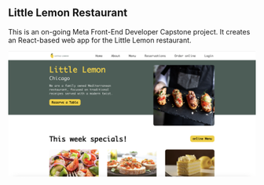 ## Little Lemon Restaurant

This is an on-going Meta Front-End Developer Capstone project. It creates an React-based web app for the Little Lemon restaurant.

<img width="1322" alt="Screenshot of the website" src="https://github.com/LixinDu/little-lemon-restaurant/blob/master/src/assets/Screenshot.png">
